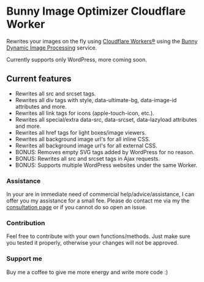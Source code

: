 # Bunny Image Optimizer Cloudflare Worker
 Rewrites your images on the fly using [Cloudflare Workers®](https://workers.cloudflare.com/) using the [Bunny Dynamic Image Processing](https://bunny.net/optimizer/transform-api/) service.
 
 Currently supports only WordPress, more coming soon.
 
## Current features
* Rewrites all src and srcset tags.
* Rewrites all div tags with style, data-ultimate-bg, data-image-id attributes and more.
* Rewrites all link tags for icons (apple-touch-icon, etc.).
* Rewrites all special/extra data-src, data-srcset, data-lazyload attributes and more.
* Rewrites all href tags for light boxes/image viewers.
* Rewrites all background image url's for all inline CSS.
* Rewrites all background image url's for all external CSS.
* BONUS: Removes empty SVG tags added by WordPress for no reason.
* BONUS: Rewrites all src and srcset tags in Ajax requests.
* BONUS: Supports multiple WordPress websites under the same Worker.

### Assistance
 In your are in immediate need of commercial help/advice/assistance, I can offer you my assistance for a small fee.
 Please do contact me via my the [consultation page](https://mecanik.dev/en/consulting/) or if you cannot do so open an issue.

### Contribution
 Feel free to contribute with your own functions/methods. Just make sure you tested it properly, otherwise your changes will not be approved.
 
### Support me
 Buy me a coffee to give me more energy and write more code :)
